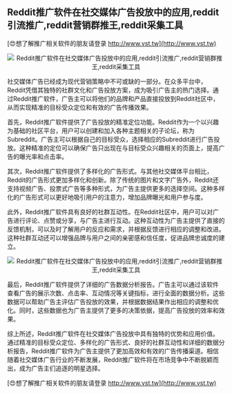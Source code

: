 ## **Reddit推广软件在社交媒体广告投放中的应用,reddit引流推广,reddit营销群推王,reddit采集工具**

[😍想了解推广相关软件的朋友请登录 http://www.vst.tw](http://www.vst.tw)

 <center><img src="https://vst.tw/MP4/tuiguang/png/4.png" alt="Reddit推广软件在社交媒体广告投放中的应用,reddit引流推广,reddit营销群推王,reddit采集工具"></center>

社交媒体广告已经成为现代营销策略中不可或缺的一部分。在众多平台中，Reddit凭借其独特的社群文化和广告投放方案，成为吸引广告主的热门选择。通过Reddit推广软件，广告主可以将他们的品牌和产品直接投放到Reddit社区中，从而实现精准的目标受众定位和有效的广告传播效果。

首先，Reddit推广软件提供了广告投放的精准定位功能。Reddit作为一个以兴趣为基础的社区平台，用户可以创建和加入各种主题相关的子论坛，称为Subreddit。广告主可以根据自己的目标受众，选择相应的Subreddit进行广告投放。这种精准的定位可以确保广告只出现在与目标受众兴趣相关的页面上，提高广告的曝光率和点击率。

其次，Reddit推广软件提供了多样化的广告形式。与其他社交媒体平台相比，Reddit的广告形式更加多样化和创新。除了传统的图片和文字广告外，Reddit还支持视频广告、投票式广告等多种形式，为广告主提供更多的选择空间。这种多样化的广告形式可以更好地吸引用户的注意力，增加品牌曝光和用户参与度。

此外，Reddit推广软件具有良好的社群互动性。在Reddit社区中，用户可以对广告进行评论、点赞或分享，与广告主进行互动。这种互动性为广告主提供了直接的反馈机制，可以及时了解用户的反应和需求，并根据反馈进行相应的调整和改进。这种社群互动还可以增强品牌与用户之间的亲密感和信任度，促进品牌忠诚度的建立。

 <center><img src="https://vst.tw/MP4/tuiguang/png/3.png" alt="Reddit推广软件在社交媒体广告投放中的应用,reddit引流推广,reddit营销群推王,reddit采集工具"></center>

最后，Reddit推广软件提供了详细的广告数据分析报告。广告主可以通过该软件查看广告的展示次数、点击率、互动情况等关键指标，进行全面的数据分析。这些数据可以帮助广告主评估广告投放的效果，并根据数据结果作出相应的调整和优化。同时，这些数据也为广告主提供了更多的决策依据，提高广告投放的效率和效果。

综上所述，Reddit推广软件在社交媒体广告投放中具有独特的优势和应用价值。通过精准的目标受众定位、多样化的广告形式、良好的社群互动性和详细的数据分析报告，Reddit推广软件为广告主提供了更加高效和有效的广告传播渠道。相信随着社交媒体广告行业的不断发展，Reddit推广软件将在市场竞争中不断脱颖而出，成为广告主们追逐的明星选择。

[😍想了解推广相关软件的朋友请登录 http://www.vst.tw](http://www.vst.tw)



